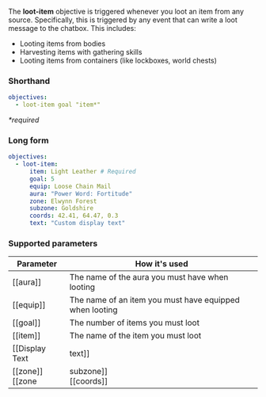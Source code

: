 The **loot-item** objective is triggered whenever you loot an item from any source. Specifically, this is triggered by any event that can write a loot message to the chatbox. This includes:

* Looting items from bodies
* Harvesting items with gathering skills
* Looting items from containers (like lockboxes, world chests)

### Shorthand

```yaml
objectives:
  - loot-item goal "item*"
```

_*required_

### Long form

```yaml
objectives:
  - loot-item:
      item: Light Leather # Required
      goal: 5
      equip: Loose Chain Mail
      aura: "Power Word: Fortitude"
      zone: Elwynn Forest
      subzone: Goldshire
      coords: 42.41, 64.47, 0.3
      text: "Custom display text"
```

### Supported parameters

| Parameter | How it's used |
|---|---|
| [[aura]] | The name of the aura you must have when looting |
| [[equip]] | The name of an item you must have equipped when looting |
| [[goal]] | The number of items you must loot |
| [[item]] | The name of the item you must loot |
| [[Display Text | text]] | Custom display text for this objective |
| [[zone]]<br/>[[zone | subzone]]<br/>[[coords]] | The location you must be in when looting this item |
